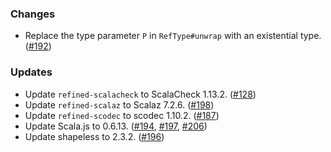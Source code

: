 ### Changes

* Replace the type parameter `P` in `RefType#unwrap` with an
  existential type. ([#192])

### Updates

* Update `refined-scalacheck` to ScalaCheck 1.13.2. ([#128])
* Update `refined-scalaz` to Scalaz 7.2.6. ([#198])
* Update `refined-scodec` to scodec 1.10.2. ([#187])
* Update Scala.js to 0.6.13. ([#194], [#197], [#206])
* Update shapeless to 2.3.2. ([#196])

[#128]: https://github.com/fthomas/refined/pull/128
[#187]: https://github.com/fthomas/refined/pull/187
[#192]: https://github.com/fthomas/refined/pull/192
[#194]: https://github.com/fthomas/refined/pull/194
[#196]: https://github.com/fthomas/refined/pull/196
[#197]: https://github.com/fthomas/refined/pull/197
[#198]: https://github.com/fthomas/refined/pull/198
[#206]: https://github.com/fthomas/refined/pull/206
